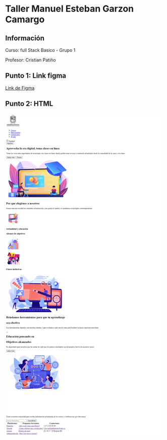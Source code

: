 <h1>Taller Manuel Esteban Garzon Camargo</h1>

<h2> Información</h2>

<p>Curso: full Stack Basico - Grupo 1</p>
<p>Profesor: Cristian Patiño</p>

<h2> Punto 1: Link figma</h2>

<a href="https://www.figma.com/file/i8EsmGQiSEXKgyJVPS4je7/Manuel-Esteban-Garz%C3%B3n-Camargo?type=design&node-id=18%3A681&mode=design&t=kxIsViUpJM0xnttX-1" target="_blank">Link de Figma</a>

<h2> Punto 2: HTML</h2> 
<img src="./public/images/html.png" alt="html">
